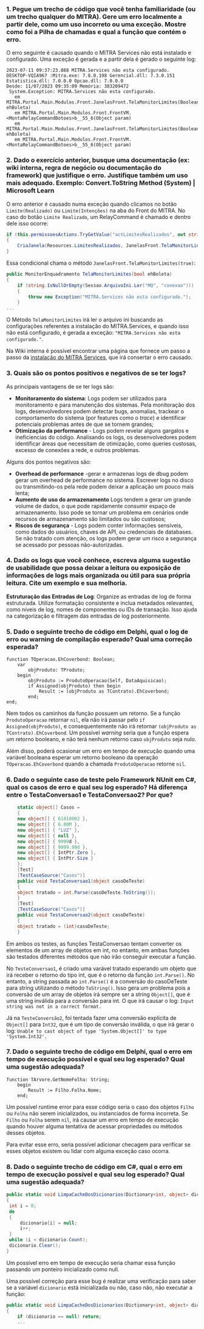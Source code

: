 ### 1. Pegue um trecho de código que você tenha familiaridade (ou um trecho qualquer do MITRA). Gere um erro localmente a partir dele, como um uso incorreto ou uma exceção. Mostre como foi a Pilha de chamadas e qual a função que contém o erro.

O erro seguinte é causado quando o MITRA Services não está instalado e configurado. Uma exceção é gerada e a partir dela é gerado o seguinte log: 

```log
2023-07-11 09:37:23.888 MITRA.Services não esta configurado. 
DESKTOP-VQIA967 :Mitra.exe: 7.8.0.198 Gerencial.dll: 7.3.0.151 Estatistica.dll: 7.0.0.0 Opcao.dll: 7.0.0.0
Desde: 11/07/2023 09:35:09 Memória: 383209472 
 System.Exception: MITRA.Services não esta configurado.
   em MITRA.Portal.Main.Modulos.Front.JanelasFront.TelaMonitorLimites(Boolean ehBoleta)
   em MITRA.Portal.Main.Modulos.Front.FrontVM.<MontaRelayCommandBotoes>b__55_6(Object param)    
   em MITRA.Portal.Main.Modulos.Front.JanelasFront.TelaMonitorLimites(Boolean ehBoleta)
   em MITRA.Portal.Main.Modulos.Front.FrontVM.<MontaRelayCommandBotoes>b__55_6(Object param)

```

### 2. Dado o exercício anterior, busque uma documentação (ex: wiki interna, regra de negócio ou documentação do framework) que justifique o erro. Justifique também um uso mais adequado. Exemplo: Convert.ToString Method (System) | Microsoft Learn

O erro anterior é causado numa exceção quando clicamos no botão `Limite(Realizado)` ou `Limite(Intenções)` na aba do Front do MITRA. No caso do botão `Limite Realizado`, um RelayCommand é chamado e dentro dele isso ocorre:

```c#
if (this.permissoesActions.TryGetValue("actLimitesRealizados", out string hint))
{
    CriaJanela(Resources.LimitesRealizados, JanelasFront.TelaMonitorLimites(true));
}
```
Essa condicional chama o método `JanelasFront.TelaMonitorLimites(true)`:

```c#
public MonitorEnquadramento TelaMonitorLimites(bool ehBoleta)
{
    if (string.IsNullOrEmpty(Sessao.ArquivoIni.Ler("MQ", "conexao")))
    {
        throw new Exception("MITRA.Services não esta configurado.");
    }
...
```

O Método `TelaMonitorLimites` irá ler o arquivo ini buscando as configurações referentes a instalação do MITRA.Services, e quando isso não está configurado, é gerada a exceção: `"MITRA.Services não esta configurado."`.


Na Wiki interna é possível encontrar uma página que fornece um passo a passo da [instalação do MITRA Services](http://wiki.lef.intra/index.php/File:Passo_a_Passo_Service.pdf), que irá consertar o erro causado.

### 3. Quais são os pontos positivos e negativos de se ter logs?

As principais vantagens de se ter logs são:
- **Monitoramento do sistema**: Logs podem ser utilizados para monitoramento e para manutenção dos sistemas. Pela monitoração dos logs, desenvolvedores podem detectar bugs, anomalias, trackear o comportamento do sistema (por features como o *trace*) e identificar potenciais problemas antes de que se tornem grandes;
- **Otimização da performance** - Logs podem revelar alguns gargalos e ineficiencias do código. Analisando os logs, os desenvolvedores podem identificar áreas que necessitam de otimização, como queries custosas, excesso de conexões a rede, e outros problemas.

Alguns dos pontos negativos são:
- **Overhead de performance** -gerar e armazenas logs de dbug podem gerar um overhead de performance no sistema. Escrever logs no disco ou transmitindo-os pela rede podem deixar a aplicação um pouco mais lenta;
- **Aumento de uso do armazenamento** Logs tendem a gerar um grande volume de dados, o que pode rapidamente consumir espaço de armazenamento. Isso pode se tornar um problema em cenários onde recursos de armazenamento são limitados ou são custosos;
- **Riscos de segurança** - Logs podem conter informações sensíveis, como dados do usuários, chaves de API, ou credenciais de databases. Se não tratado com atenção, os logs podem gerar um risco a segurança se acessado por pessoas não-autorizadas.

### 4. Dado os logs que você conhece, escreva alguma sugestão de usabilidade que possa deixar a leitura ou exposição de informações de logs mais organizada ou útil para sua própria leitura. Cite um exemplo e sua melhoria.

**Estruturação das Entradas de Log**: Organize as entradas de log de forma estruturada. Utilize formatação consistente e inclua metadados relevantes, como níveis de log, nomes de componentes ou IDs de transação. Isso ajuda na categorização e filtragem das entradas de log posteriormente. 


### 5. Dado o seguinte trecho de código em Delphi, qual o log de erro ou warning de compilação esperado? Qual uma correção esperada?

```delphi
function TOperacao.EhCoverbond: Boolean; 
    var 
        objProduto: TProduto; 
    begin 
        objProduto := ProdutoOperacao(Self, DataAquisicao); 
        if Assigned(objProduto) then begin 
            Result := (objProduto as TContrato).EhCoverbond; 
        end; 
end;
```

Nem todos os caminhos da função possuem um retorno. Se a função `ProdutoOperacao` retornar `nil`, ela não irá passar pelo `if Assigned(objProduto)`, e consequentemente não irá retornar `(objProduto as TContrato).EhCoverbond`. Um possível *warning* seria que a função espera um retorno booleano, e não terá nenhum retorno caso `objProduto` seja nulo. 

Além disso, poderá ocasionar um erro em tempo de execução quando uma variável booleana esperar um retorno booleano da operação `TOperacao.EhCoverbond` quando a chamada `ProdutoOperacao`  retorne `nil`.

### 6. Dado o seguinte caso de teste pelo Framework NUnit em C#, qual os casos de erro e qual seu log esperado? Há diferença entre o TestaConversao1 e TestaConversao2? Por que?

```c#
    static object[] Casos = 
    {
    new object[] { 61010002 },
    new object[] { 6.00M },
    new object[] { "LUZ" },
    new object[] { null },
    new object[] { 9999d },
    new object[] { 9999.99d },
    new object[] { IntPtr.Zero },
    new object[] { IntPtr.Size }
    }; 
    [Test]
    [TestCaseSource("Casos")]
    public void TestaConversao1(object casoDeTeste)
    {
    object tratado = int.Parse(casoDeTeste.ToString());
    }
    [Test]
    [TestCaseSource("Casos")]
    public void TestaConversao2(object casoDeTeste)
    {
    object tratado = (int)casoDeTeste;
    }
```

Em ambos os testes, as funções TestaConversao tentam converter os elementos de um array de objetos em int, no entanto, em ambas funções são testados diferentes métodos que não irão conseguir executar a função.

No `TesteConversao1`, é criado uma varável tratado esperando um objeto que irá receber o retorno do tipo int, que é o retorno da função `int.Parse()`. No entanto, a string passada ao `int.Parse()` é a conversão do casoDeTeste para string utilizando o método `ToString()`. Isso gera um problema pois a conversão de um array de objetos irá sempre ser a string `Object[]`, que é uma string inválida para a conversão para int. O que irá causar o log: `Input string was not in a correct format.`

Já na `TesteConversão2`, foi tentada fazer uma conversão explícita de `Object[]` para `Int32`, que é um tipo de conversão inválida, o que irá gerar o log: `Unable to cast object of type 'System.Object[]' to type 'System.Int32'.`

### 7. Dado o seguinte trecho de código em Delphi, qual o erro em tempo de execução possível e qual seu log esperado? Qual uma sugestão adequada?

```delphi
function TArvore.GetNomeFolha: String; 
    begin 
        Result := Filho.Folha.Nome;
    end;
```

Um possível runtime error para esse código seria o caso dos objetos `Filho` ou `Folha` não serem inicializados, ou instanciados de forma incorreta. Se `Filho` ou `Folha` serem `nil`, irá causar um erro em tempo de execução quando houver alguma tentativa de acessar propriedades ou métodos desses objetos.

Para evitar esse erro, seria possível adicionar checagem para verificar se esses objetos existem ou lidar com alguma exceção caso ocorra.

### 8. Dado o seguinte trecho de código em C#, qual o erro em tempo de execução possível e qual seu log esperado? Qual uma sugestão adequada?

```c#
public static void LimpaCacheDosDicionarios(Dictionary<int, object> dicionario) 
{ 
 int i = 0; 
 do 
 { 
     dicionario[i] = null; 
     i++; 
 } 
 while (i < dicionario.Count); 
 dicionario.Clear(); 
}
```

Um possível erro em tempo de execução seria chamar essa função passando um ponteiro inicializado como null.

Uma possível correção para esse bug é realizar uma verificação para saber se a variável `dicionario` está inicializada ou não, caso não, não executar a função:

```c#
public static void LimpaCacheDosDicionarios(Dictionary<int, object> dicionario) 
{ 
    if (dicionario == null) return;
    ...
```